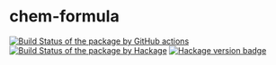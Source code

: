 # chem-formula

[![Build Status of the package by GitHub actions](https://github.com/hapytex/chem-formula/actions/workflows/build-ci.yml/badge.svg)](https://github.com/hapytex/chem-formula/actions/workflows/build-ci.yml)
[![Build Status of the package by Hackage](https://matrix.hackage.haskell.org/api/v2/packages/chem-formula/badge)](https://matrix.hackage.haskell.org/#/package/chem-formula)
[![Hackage version badge](https://img.shields.io/hackage/v/chem-formula.svg)](https://hackage.haskell.org/package/chem-formula)
